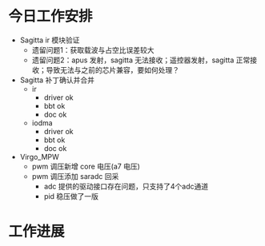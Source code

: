 


# 今日工作安排
- Sagitta ir 模块验证
	- 遗留问题1：获取载波与占空比误差较大
	- 遗留问题2：apus 发射，sagitta 无法接收；遥控器发射，sagitta 正常接收；导致无法与之前的芯片兼容，要如何处理？
- Sagitta 补丁确认并合并
	- ir
		- driver ok
		- bbt      ok
		- doc     ok
	- iodma
		- driver ok
		- bbt     ok
		- doc     ok
- Virgo_MPW  
	- pwm 调压新增 core 电压(a7 电压)
	- pwm 调压添加 saradc 回采  
		- adc 提供的驱动接口存在问题，只支持了4个adc通道
		- pid 稳压做了一版




# 工作进展




